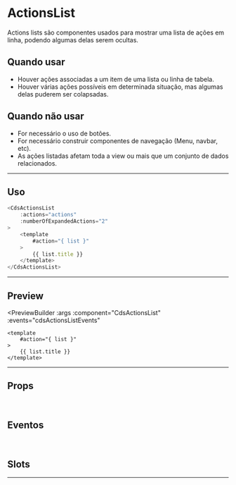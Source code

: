 # ActionsList

Actions lists são componentes usados para mostrar uma lista de ações em linha, podendo algumas delas serem ocultas.

## Quando usar

- Houver ações associadas a um item de uma lista ou linha de tabela.
- Houver várias ações possíveis em determinada situação, mas algumas delas puderem ser colapsadas.

## Quando não usar

- For necessário o uso de botões.
- For necessário construir componentes de navegação (Menu, navbar, etc).
- As ações listadas afetam toda a view ou mais que um conjunto de dados relacionados.

---

## Uso

```js
<CdsActionsList
	:actions="actions"
	:numberOfExpandedActions="2"
>
	<template
		#action="{ list }"
	>
		{{ list.title }}
	</template>
</CdsActionsList>
```

---

## Preview

<PreviewBuilder
	:args
	:component="CdsActionsList"
	:events="cdsActionsListEvents"
>
	<template
		#action="{ list }"
	>
		{{ list.title }}
	</template>
</PreviewBuilder>

---

## Props

<APITable
	name="CdsActionsList"
	section="props"
/>
<br>

## Eventos

<APITable
	name="CdsActionsList"
	section="events"
/>
<br>

## Slots

<APITable
	name="CdsActionsList"
	section="slots"
/>

---

<!-- ## Figma

<FigmaFrame
	src="https://embed.figma.com/design/J5fTswomlHu7RXk1gwbUq6/Cuida?node-id=2040-370&embed-host=share"
/> -->

<script setup>
import { ref } from 'vue';
import CdsActionsList from '@/components/ActionsList.vue';

const actions = [
	{
		"title": "Icon1",
		"disabled": true
	},
	{
		"title": "Icon2",
	},
	{
		"title": "Icon3",
	},
	{
		"title": "Icon4",
	}
];

const cdsActionsListEvents = [
	'expanded',
	'action-clicked'
];

const args = ref({
	actions,
	numberOfExpandedActions: 2
});
</script>
